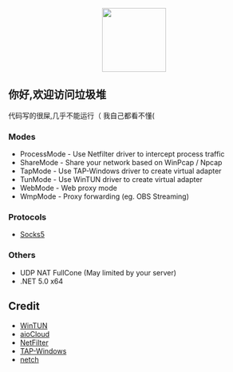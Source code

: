 <p align="center"><img src="https://img1.imgtp.com/2022/11/14/tAR9IVRe.png" width="128" /></p>





## 你好,欢迎访问垃圾堆
代码写的很屎,几乎不能运行（
我自己都看不懂(

### Modes
- ProcessMode - Use Netfilter driver to intercept process traffic
- ShareMode - Share your network based on WinPcap / Npcap
- TapMode - Use TAP-Windows driver to create virtual adapter
- TunMode - Use WinTUN driver to create virtual adapter
- WebMode - Web proxy mode
- WmpMode - Proxy forwarding (eg. OBS Streaming)

### Protocols
- [Socks5](https://www.wikiwand.com/en/SOCKS)

### Others
- UDP NAT FullCone (May limited by your server)
- .NET 5.0 x64

## Credit
- [WinTUN](https://www.wintun.net)
- [aioCloud](https://github.com/aiocloud)
- [NetFilter](https://netfiltersdk.com)
- [TAP-Windows](https://github.com/OpenVPN/tap-windows6)
- [netch](https://github.com/netchx/netch)
